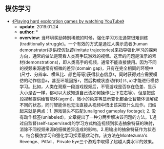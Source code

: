 ## 模仿学习

* [《Playing hard exploration games by watching YouTube》](https://github.com/PaperCommunity/Reinforcement-Learning/tree/master/ImitationLearning/Playing%20hard%20exploration%20games%20by%20watching%20YouTube)
  * **update**: 2019.01.24
  * **author**: *
  * **overview**: 当环境奖励特别稀疏的时候，强化学习方法通常很难训练(traditionally struggle)。一个有效的方式是通过人类示范者(human demonstrator)提供模仿轨迹(imitate trajectories)来指导强化学习的探索方向，通常的做法是观看人类高手玩游戏的视频。这里的问题是演示的素材(demonstrations)，即人类高手的视频，通常不能直接使用。因为不同的视频来源通常有细微的差异(domain gap)，只有在完全相同的环境中(尺寸、分辨率、横纵比、颜色等等)获得状态信息`S`，同时获得对应需要模仿的动作信息`a`，甚至环境回报`r`，然后构成状态动作对`(S,a)`才能进行模仿学习。比如，人类在观察一段游戏视频后，不管游戏是否存在色差、显示大小是否一样，都可以大致知道自己该如何操作(上下左右等)，但是把这段视频提供给智能体(agent)，微小的色差等显示变化都会让智能体误解成不同的状态，同时智能体也无法直接从视频中悟出该采取什么动作。归结起来就是两点：1. 游戏镜头不匹配(unaligned gameplay footage); 2. 没有动作标签(unlabeled)。文章提出了一种分两步解决该问题的方法。1.通过自监督(self-supervised)的学习方式构造视频到状态抽象特征的映射，消除不同视频来源的细微差异造成的影响。2.用输出的抽象特征作为状态`S`，结合模仿学习和强化学习探索最优动作。该方法在Montezuma's Revenge、Pitfall、Private Eye三个游戏中取得了超越人类水平的效果。
